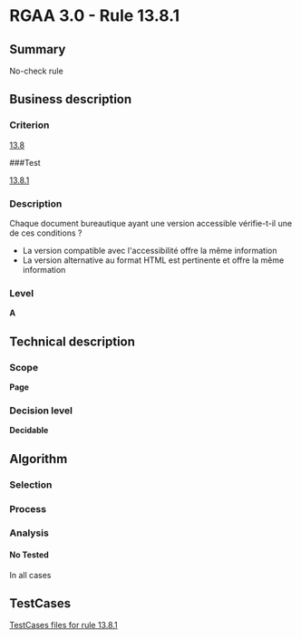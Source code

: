 # RGAA 3.0 -  Rule 13.8.1

## Summary

No-check rule

## Business description

### Criterion

[13.8](http://disic.github.io/rgaa_referentiel_en/RGAA3.0_Criteria_English_version_v1.html#crit-13-8)

###Test

[13.8.1](http://disic.github.io/rgaa_referentiel_en/RGAA3.0_Criteria_English_version_v1.html#test-13-8-1)

### Description

Chaque document bureautique ayant une version accessible v&eacute;rifie-t-il une de ces conditions ? 
 
 *  La version compatible avec l'accessibilit&eacute; offre la m&ecirc;me information 
 *  La version alternative au format HTML est pertinente et offre la m&ecirc;me information 


### Level

**A**

## Technical description

### Scope

**Page**

### Decision level

**Decidable**

## Algorithm

### Selection

### Process

### Analysis

#### No Tested 

In all cases







##  TestCases 

[TestCases files for rule 13.8.1](https://github.com/Asqatasun/Asqatasun/tree/master/rules/rules-rgaa3.0/src/test/resources/testcases/rgaa30/Rgaa30Rule130801/) 


